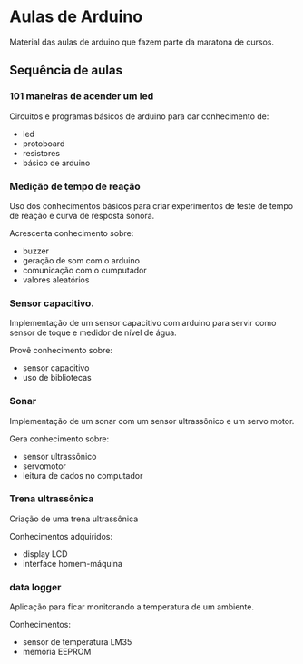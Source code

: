 # Aulas de Arduino

Material das aulas de arduino que fazem parte da maratona de cursos.

## Sequência de aulas

### 101 maneiras de acender um led
Circuitos e programas básicos de arduino para dar conhecimento de:
- led
- protoboard
- resistores
- básico de arduino

### Medição de tempo de reação
Uso dos conhecimentos básicos para criar experimentos de teste de tempo de reação e curva de resposta sonora.

Acrescenta conhecimento sobre:
- buzzer
- geração de som com o arduino
- comunicação com o cumputador
- valores aleatórios

### Sensor capacitivo.
Implementação de um sensor capacitivo com arduino para servir como sensor de toque e medidor de nível de água.

Provê conhecimento sobre:
- sensor capacitivo
- uso de bibliotecas

### Sonar
Implementação de um sonar com um sensor ultrassônico e um servo motor.

Gera conhecimento sobre:
- sensor ultrassônico
- servomotor
- leitura de dados no computador

### Trena ultrassônica
Criação de uma trena ultrassônica

Conhecimentos adquiridos:
- display LCD
- interface homem-máquina

### data logger
Aplicação para ficar monitorando a temperatura de um ambiente.

Conhecimentos:
- sensor de temperatura LM35
- memória EEPROM
